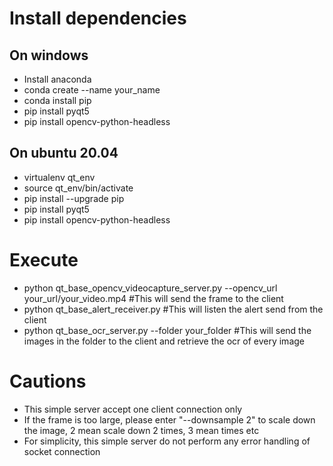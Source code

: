 # Install dependencies

## On windows

- Install anaconda
- conda create --name your_name
- conda install pip
- pip install pyqt5
- pip install opencv-python-headless

## On ubuntu 20.04

- virtualenv qt_env
- source qt_env/bin/activate
- pip install --upgrade pip
- pip install pyqt5
- pip install opencv-python-headless

# Execute

- python qt_base_opencv_videocapture_server.py --opencv_url your_url/your_video.mp4 #This will send the frame to the client
- python qt_base_alert_receiver.py #This will listen the alert send from the client
- python qt_base_ocr_server.py --folder your_folder #This will send the images in the folder to the client and retrieve the ocr of every image

# Cautions

- This simple server accept one client connection only
- If the frame is too large, please enter "--downsample 2" to scale down the image, 2 mean scale down 2 times, 3 mean times etc
- For simplicity, this simple server do not perform any error handling of socket connection

